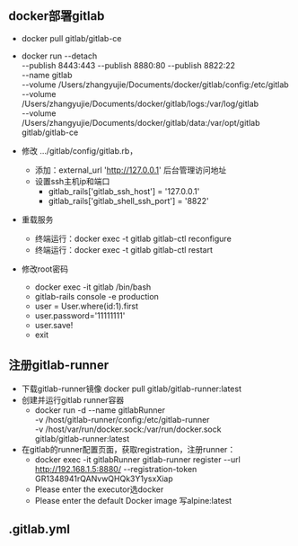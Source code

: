 ## docker部署gitlab
+ docker pull gitlab/gitlab-ce
+ docker run --detach \
  --publish 8443:443 --publish 8880:80 --publish 8822:22 \
  --name gitlab \
  --volume /Users/zhangyujie/Documents/docker/gitlab/config:/etc/gitlab \
  --volume /Users/zhangyujie/Documents/docker/gitlab/logs:/var/log/gitlab \
  --volume /Users/zhangyujie/Documents/docker/gitlab/data:/var/opt/gitlab \
  gitlab/gitlab-ce

+ 修改 .../gitlab/config/gitlab.rb，
  + 添加：external_url 'http://127.0.0.1' 后台管理访问地址
  + 设置ssh主机ip和端口
    + gitlab_rails['gitlab_ssh_host'] = '127.0.0.1'
    + gitlab_rails['gitlab_shell_ssh_port'] = '8822'
+ 重载服务
  + 终端运行：docker exec -t gitlab gitlab-ctl reconfigure
  + 终端运行：docker exec -t gitlab gitlab-ctl restart
+ 修改root密码
  + docker exec -it gitlab /bin/bash <!-- 进入容器内部终端-->
  + gitlab-rails console -e production <!-- 进入控制台-->
  + user = User.where(id:1).first <!-- 查询id为1的用户，id为1的用户是超级管理员-->
  + user.password='11111111' <!-- 修改密码为11111111-->
  + user.save! <!-- 保存-->
  + exit <!-- 退出-->

## 注册gitlab-runner
+ 下载gitlab-runner镜像 docker pull gitlab/gitlab-runner:latest
+ 创建并运行gitlab runner容器 
  + docker run -d --name gitlabRunner \
    -v /host/gitlab-runner/config:/etc/gitlab-runner \
    -v /host/var/run/docker.sock:/var/run/docker.sock \
    gitlab/gitlab-runner:latest
+ 在gitlab的runner配置页面，获取registration，注册runner： 
  + docker exec -it gitlabRunner gitlab-runner register --url http://192.168.1.5:8880/ --registration-token GR1348941rQANvwQHQk3Y1ysxXiap
  + Please enter the executor选docker
  + Please enter the default Docker image 写alpine:latest

## .gitlab.yml
